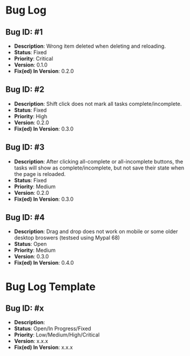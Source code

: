 # Bug Log

## Bug ID: #1
- **Description**: Wrong item deleted when deleting and reloading.
- **Status**: Fixed
- **Priority**: Critical
- **Version**: 0.1.0
- **Fix(ed) In Version**: 0.2.0

## Bug ID: #2
- **Description**: Shift click does not mark all tasks complete/incomplete.
- **Status**: Fixed
- **Priority**: High
- **Version**: 0.2.0
- **Fix(ed) In Version**: 0.3.0

## Bug ID: #3
- **Description**: After clicking all-complete or all-incomplete buttons, the tasks will show as complete/incomplete, but not save their state when the page is reloaded.
- **Status**: Fixed
- **Priority**: Medium
- **Version**: 0.2.0
- **Fix(ed) In Version**: 0.3.0

## Bug ID: #4
- **Description**: Drag and drop does not work on mobile or some older desktop broswers (testsed using Mypal 68)
- **Status**: Open
- **Priority**: Medium
- **Version**: 0.3.0
- **Fix(ed) In Version**: 0.4.0


# Bug Log Template

## Bug ID: #x
- **Description**: 
- **Status**: Open/In Progress/Fixed
- **Priority**: Low/Medium/High/Critical
- **Version**: x.x.x
- **Fix(ed) In Version**: x.x.x